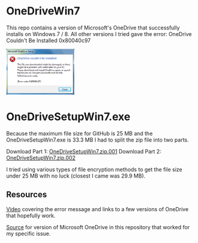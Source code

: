 # OneDriveWin7
This repo contains a version of Microsoft's OneDrive that successfully installs on Windows 7 / 8.  All other versions I tried gave the error: OneDrive Couldn't Be Installed 0x80040c97

<img width="182" height="122" alt="OneDrive installation error on Windows 7" src="OneDriveError.png" />

# OneDriveSetupWin7.exe
Because the maximum file size for GitHub is 25 MB and the OneDriveSetupWin7.exe is 33.3 MB I had to split the zip file into two parts.

Download Part 1: <a href="https://github.com/brad457/OneDriveWin7/blob/main/OneDriveSetupWin7.zip.001"> OneDriveSetupWin7.zip.001</a> 
Download Part 2: <a href="https://github.com/brad457/OneDriveWin7/blob/main/OneDriveSetupWin7.zip.002"> OneDriveSetupWin7.zip.002</a>

I tried using various types of file encryption methods to get the file size under 25 MB with no luck (closest I came was 29.9 MB).  

## Resources
<a href="https://www.youtube.com/watch?v=qpP7YshSUwk" alt="Video troubleshooting OneDrive installation error">Video</a> covering the error message and links to a few versions of OneDrive that hopefully work.

<a href="https://www.mediafire.com/file/mfh47fzze9lqyfg/OneDriveSetup.exe/file">Source</a> for version of Microsoft OneDrive in this repository that worked for my specific issue.
